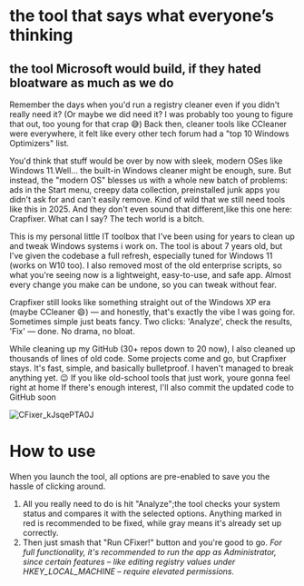 
# the tool that says what everyone’s thinking
## the tool Microsoft would build, if they hated bloatware as much as we do

Remember the days when you'd run a registry cleaner even if you didn't really need it? (Or maybe we did need it? I was probably too young to figure that out, too young for that crap 😅)
Back then, cleaner tools like CCleaner were everywhere, it felt like every other tech forum had a "top 10 Windows Optimizers" list.

You'd think that stuff would be over by now with sleek, modern OSes like Windows 11.Well… the built-in Windows cleaner might be enough, sure.
But instead, the "modern OS" blesses us with a whole new batch of problems: ads in the Start menu, creepy data collection, preinstalled junk apps you didn't ask for and can't easily remove.
Kind of wild that we still need tools like this in 2025. And they don't even sound that different,like this one here: Crapfixer.
What can I say? The tech world is a bitch.

This is my personal little IT toolbox that I've been using for years to clean up and tweak Windows systems i work on. The tool is about 7 years old, but I've given the codebase a full refresh, especially tuned for Windows 11 (works on W10 too). I also removed most of the old enterprise scripts, so what you're seeing now is a lightweight, easy-to-use, and safe app. Almost every change you make can be undone, so you can tweak without fear.

Crapfixer still looks like something straight out of the Windows XP era (maybe CCleaner 😄) — and honestly, that's exactly the vibe I was going for. Sometimes simple just beats fancy. Two clicks: 'Analyze', check the results, 'Fix' — done. No drama, no bloat.

While cleaning up my GitHub (30+ repos down to 20 now), I also cleaned up thousands of lines of old code. Some projects come and go, but Crapfixer stays. It's fast, simple, and basically bulletproof. I haven't managed to break anything yet. 😉
If you like old-school tools that just work, youre gonna feel right at home
If there's enough interest, I'll also commit the updated code to GitHub soon

![CFixer_kJsqePTA0J](https://github.com/user-attachments/assets/4ca30f0c-a896-4634-bd07-95e7964ce39e)

# How to use

When you launch the tool, all options are pre-enabled to save you the hassle of clicking around.
1. All you really need to do is hit "Analyze";the tool checks your system status and compares it with the selected options.
Anything marked in red is recommended to be fixed, while gray means it's already set up correctly.
2. Then just smash that "Run CFixer!" button and you're good to go.
_For full functionality, it's recommended to run the app as Administrator, since certain features – like editing registry values under HKEY_LOCAL_MACHINE – require elevated permissions._
